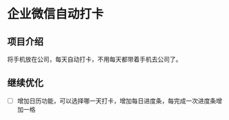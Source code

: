 # 企业微信自动打卡

## 项目介绍
将手机放在公司，每天自动打卡，不用每天都带着手机去公司了。

## 继续优化
- [ ] 增加日历功能，可以选择哪一天打卡，增加每日进度条，每完成一次进度条增加一格
